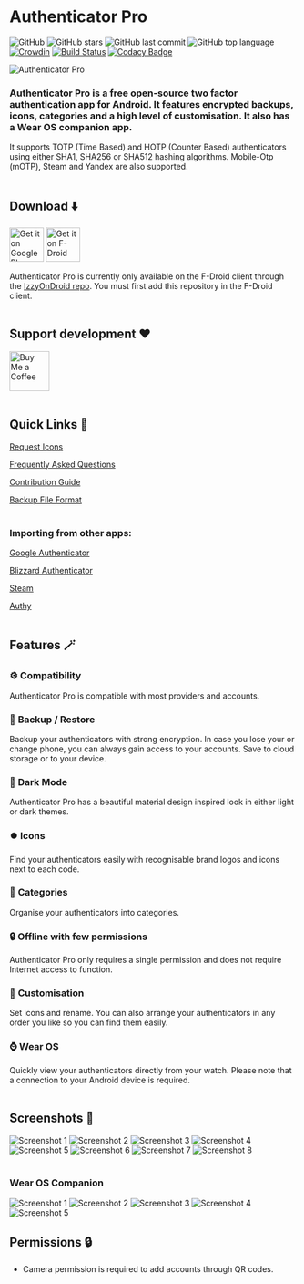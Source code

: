 # Authenticator Pro

![GitHub](https://img.shields.io/github/license/jamie-mh/AuthenticatorPro?style=flat)
![GitHub stars](https://img.shields.io/github/stars/jamie-mh/AuthenticatorPro?style=flat)
![GitHub last commit](https://img.shields.io/github/last-commit/jamie-mh/AuthenticatorPro?style=flat)
![GitHub top language](https://img.shields.io/github/languages/top/jamie-mh/AuthenticatorPro?style=flat)
[![Crowdin](https://badges.crowdin.net/authenticator-pro/localized.svg)](https://crowdin.com/project/authenticator-pro)
[![Build Status](https://dev.azure.com/authenticatorpro/Authenticator%20Pro/_apis/build/status/jamie-mh.AuthenticatorPro?branchName=master)](https://dev.azure.com/authenticatorpro/Authenticator%20Pro/_build/latest?definitionId=1&branchName=master)
[![Codacy Badge](https://app.codacy.com/project/badge/Grade/b43c6acd26db4beea256d94544ad63e9)](https://www.codacy.com/gh/jamie-mh/AuthenticatorPro/dashboard?utm_source=github.com&amp;utm_medium=referral&amp;utm_content=jamie-mh/AuthenticatorPro&amp;utm_campaign=Badge_Grade)

![Authenticator Pro](./doc/ic_launcher-web.png)

### Authenticator Pro is a free open-source two factor authentication app for Android. It features encrypted backups, icons, categories and a high level of customisation. It also has a Wear OS companion app.

It supports TOTP (Time Based) and HOTP (Counter Based) authenticators using either SHA1, SHA256 or SHA512 hashing algorithms. Mobile-Otp (mOTP), Steam and Yandex are also supported.
<br/><br/>

## Download ⬇️

[<img alt="Get it on Google Play" height="60" src="https://raw.githubusercontent.com/jamie-mh/AuthenticatorPro/master/doc/googleplay.png">](https://play.google.com/store/apps/details?id=me.jmh.authenticatorpro)
[<img alt="Get it on F-Droid" height="60" src="https://raw.githubusercontent.com/jamie-mh/AuthenticatorPro/master/doc/izzyondroid.png">](https://apt.izzysoft.de/fdroid/index/apk/me.jmh.authenticatorpro)

Authenticator Pro is currently only available on the F-Droid client through the [IzzyOnDroid repo](https://apt.izzysoft.de/fdroid/). You must first add this repository in the F-Droid client.
<br/><br/>





## Support development ❤️

[<img alt="Buy Me a Coffee" height="70" src="https://raw.githubusercontent.com/jamie-mh/AuthenticatorPro/master/doc/buymeacoffee.png">](https://www.buymeacoffee.com/jamiemh)
<br/><br/>

## Quick Links 🔗

 [Request Icons](https://github.com/jamie-mh/AuthenticatorPro/issues/new?assignees=&labels=enhancement&template=icon_request.md&title=)
 
 [Frequently Asked Questions](https://github.com/jamie-mh/AuthenticatorPro/wiki#frequently-asked-questions)

[Contribution Guide](https://github.com/jamie-mh/AuthenticatorPro/blob/master/CONTRIBUTING.md)

[Backup File Format](https://github.com/jamie-mh/AuthenticatorPro/blob/master/doc/BACKUP_FORMAT.md)
<br/><br/>

### Importing from other apps:

[Google Authenticator](https://github.com/jamie-mh/AuthenticatorPro/wiki/Importing-from-Google-Authenticator)

[Blizzard Authenticator](https://github.com/jamie-mh/AuthenticatorPro/wiki/Importing-from-Blizzard-Authenticator)

[Steam](https://github.com/jamie-mh/AuthenticatorPro/wiki/Importing-from-Steam)

[Authy](https://github.com/jamie-mh/AuthenticatorPro/wiki/Importing-from-Authy)
<br/><br/>

<i class="ri-admin-line"></i>

## Features 🪄

### ⚙️ **Compatibility**  
 Authenticator Pro is compatible with most providers and accounts.
 
###  💾 **Backup / Restore**  
 Backup your authenticators with strong encryption. In case you lose your or change phone, you can always gain access to your accounts. Save to cloud storage or to your device.

### 🌙 **Dark Mode**    
Authenticator Pro has a beautiful material design inspired look in either light or dark themes.

### ⏺️ **Icons**  
 Find your authenticators easily with recognisable brand logos and icons next to each code.

### 📂 **Categories**  
 Organise your authenticators into categories.

### 🔒 **Offline with few permissions**  
 Authenticator Pro only requires a single permission and does not require Internet access to function.

### 🎨 **Customisation**  
 Set icons and rename. You can also arrange your authenticators in any order you like so you can find them easily.

### ⌚ **Wear OS**  
 Quickly view your authenticators directly from your watch. Please note that a connection to your Android device is required.
 <br/><br/>

## Screenshots 📱

![Screenshot 1](./doc/screenshot1.png)
![Screenshot 2](./doc/screenshot2.png)
![Screenshot 3](./doc/screenshot3.png)
![Screenshot 4](./doc/screenshot4.png)
![Screenshot 5](./doc/screenshot5.png)
![Screenshot 6](./doc/screenshot6.png)
![Screenshot 7](./doc/screenshot7.png)
![Screenshot 8](./doc/screenshot8.png)
<br/><br/>

### Wear OS Companion

![Screenshot 1](./doc/wearos_screenshot1.png)
![Screenshot 2](./doc/wearos_screenshot2.png)
![Screenshot 3](./doc/wearos_screenshot3.png)
![Screenshot 4](./doc/wearos_screenshot4.png)
![Screenshot 5](./doc/wearos_screenshot5.png)

## Permissions 🔒

* Camera permission is required to add accounts through QR codes.
<br/><br/>
